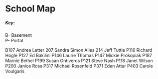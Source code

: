 # School Map

##### Key:  
B- Basement  
P- Portal

B107 Andrea Letter
207 Sandra Simon Ailes
214 Jeff Tuttle 
P116 Richard Hogle
P127 Ed Bakilini
P146 Laurie Thomas
P147 Mickie Prokopiak
P187 Marnie Bethel
P199 Susan Ontiveros
P121 Steve Nash
P118 Janet Wilson
P200 Janice Ross
P317 Michael Rosenfeld
P371 Eden Attar
P403 Carole Voulgaris
